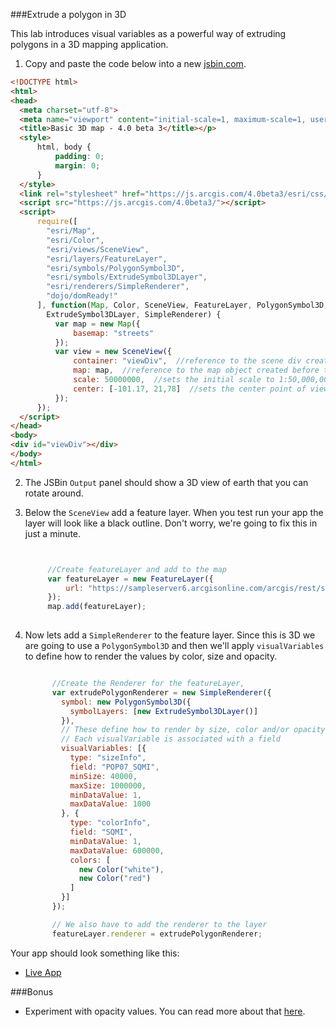 ###Extrude a polygon in 3D

This lab introduces visual variables as a powerful way of extruding polygons in a 3D mapping application.

1. Copy and paste the code below into a new [jsbin.com](http://jsbin.com).

  ```html 
<!DOCTYPE html>
<html>
<head>
    <meta charset="utf-8">
    <meta name="viewport" content="initial-scale=1, maximum-scale=1, user-scalable=no">
    <title>Basic 3D map - 4.0 beta 3</title></p>
    <style>
        html, body {
            padding: 0;
            margin: 0;
        }
    </style>
    <link rel="stylesheet" href="https://js.arcgis.com/4.0beta3/esri/css/main.css">
    <script src="https://js.arcgis.com/4.0beta3/"></script>
    <script>
        require([
          "esri/Map",
          "esri/Color",
          "esri/views/SceneView",
          "esri/layers/FeatureLayer",
          "esri/symbols/PolygonSymbol3D",
          "esri/symbols/ExtrudeSymbol3DLayer",
          "esri/renderers/SimpleRenderer",
          "dojo/domReady!"
        ], function(Map, Color, SceneView, FeatureLayer, PolygonSymbol3D,
          ExtrudeSymbol3DLayer, SimpleRenderer) {
            var map = new Map({
                basemap: "streets"
            });
            var view = new SceneView({
                container: "viewDiv",  //reference to the scene div created in step 5
                map: map,  //reference to the map object created before the scene
                scale: 50000000,  //sets the initial scale to 1:50,000,000
                center: [-101.17, 21,78]  //sets the center point of view with lon/lat
            });
        });
    </script>
</head>
<body>
<div id="viewDiv"></div>
</body>
</html>

   ```
   
2. The JSBin `Output` panel should show a 3D view of earth that you can rotate around.

3. Below the `SceneView` add a feature layer. When you test run your app the layer will look like a black outline. 
Don't worry, we're going to fix this in just a minute.


   ```js


        //Create featureLayer and add to the map
        var featureLayer = new FeatureLayer({
            url: "https://sampleserver6.arcgisonline.com/arcgis/rest/services/Census/MapServer/3"
        });
        map.add(featureLayer);
 
   ```
   
4. Now lets add a `SimpleRenderer` to the feature layer. Since this is 3D we are going to use a `PolygonSymbol3D` and 
then we'll apply `visualVariables` to define how to render the values by color, size and opacity.

   
   ```js
   
         //Create the Renderer for the featureLayer,
         var extrudePolygonRenderer = new SimpleRenderer({
           symbol: new PolygonSymbol3D({
             symbolLayers: [new ExtrudeSymbol3DLayer()]
           }),
           // These define how to render by size, color and/or opacity
           // Each visualVariable is associated with a field
           visualVariables: [{
             type: "sizeInfo",
             field: "POP07_SQMI",
             minSize: 40000,
             maxSize: 1000000,
             minDataValue: 1,
             maxDataValue: 1000
           }, {
             type: "colorInfo",
             field: "SQMI",
             minDataValue: 1,
             maxDataValue: 600000,
             colors: [
               new Color("white"),
               new Color("red")
             ]
           }]
         });
   
         // We also have to add the renderer to the layer
         featureLayer.renderer = extrudePolygonRenderer;
   
   ```
   
Your app should look something like this:

 * [Live App](http://esri.github.io/geodev-hackerlabs/develop/src/extrude_polygon_3d_jsapi4b3.html)
 
###Bonus

* Experiment with opacity values. You can read more about that [here](https://developers.arcgis.com/javascript/beta/api-reference/esri-renderers-SimpleRenderer.html#visualVariables).